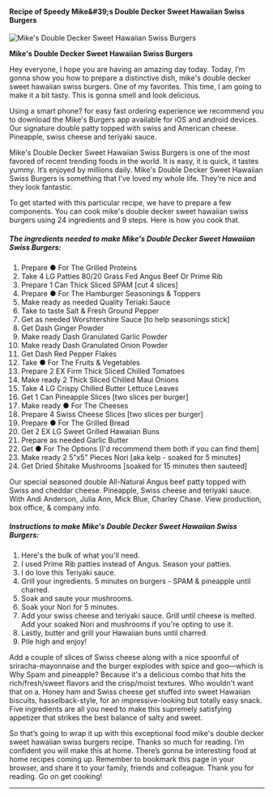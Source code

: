            

#### Recipe of Speedy Mike&amp;#39;s Double Decker Sweet Hawaiian Swiss Burgers

![Mike's Double Decker Sweet Hawaiian Swiss Burgers](https://img-global.cpcdn.com/recipes/7d81b383ab5561f2/751x532cq70/mikes-double-decker-sweet-hawaiian-swiss-burgers-recipe-main-photo.jpg)

**Mike's Double Decker Sweet Hawaiian Swiss Burgers**

Hey everyone, I hope you are having an amazing day today. Today, I’m gonna show you how to prepare a distinctive dish, mike's double decker sweet hawaiian swiss burgers. One of my favorites. This time, I am going to make it a bit tasty. This is gonna smell and look delicious.

Using a smart phone? for easy fast ordering experience we recommend you to download the Mike's Burgers app available for iOS and android devices. Our signature double patty topped with swiss and American cheese. Pineapple, swiss cheese and teriyaki sauce.

Mike's Double Decker Sweet Hawaiian Swiss Burgers is one of the most favored of recent trending foods in the world. It is easy, it is quick, it tastes yummy. It’s enjoyed by millions daily. Mike's Double Decker Sweet Hawaiian Swiss Burgers is something that I’ve loved my whole life. They’re nice and they look fantastic.

To get started with this particular recipe, we have to prepare a few components. You can cook mike's double decker sweet hawaiian swiss burgers using 24 ingredients and 9 steps. Here is how you cook that.

##### The ingredients needed to make Mike's Double Decker Sweet Hawaiian Swiss Burgers:

1.  Prepare ● For The Grilled Proteins
2.  Take 4 LG Patties 80/20 Grass Fed Angus Beef Or Prime Rib
3.  Prepare 1 Can Thick Sliced SPAM \[cut 4 slices\]
4.  Prepare ● For The Hamburger Seasonings & Toppers
5.  Make ready as needed Quality Teriaki Sauce
6.  Take to taste Salt & Fresh Ground Pepper
7.  Get as needed Worshtershire Sauce \[to help seasonings stick\]
8.  Get Dash Ginger Powder
9.  Make ready Dash Granulated Garlic Powder
10.  Make ready Dash Granulated Onion Powder
11.  Get Dash Red Pepper Flakes
12.  Take ● For The Fruits & Vegetables
13.  Prepare 2 EX Firm Thick Sliced Chilled Tomatoes
14.  Make ready 2 Thick Sliced Chilled Maui Onions
15.  Take 4 LG Crispy Chilled Butter Lettuce Leaves
16.  Get 1 Can Pineapple Slices \[two slices per burger\]
17.  Make ready ● For The Cheeses
18.  Prepare 4 Swiss Cheese Slices \[two slices per burger\]
19.  Prepare ● For The Grilled Bread
20.  Get 2 EX LG Sweet Grilled Hawaiian Buns
21.  Prepare as needed Garlic Butter
22.  Get ● For The Options \[I'd recommend them both if you can find them\]
23.  Make ready 2 5"x5" Pieces Nori \[aka kelp - soaked for 5 minutes\]
24.  Get Dried Shitake Mushrooms \[soaked for 15 minutes then sauteed\]

Our special seasoned double All-Natural Angus beef patty topped with Swiss and cheddar cheese. Pineapple, Swiss cheese and teriyaki sauce. With Andi Anderson, Julia Ann, Mick Blue, Charley Chase. View production, box office, & company info.

##### Instructions to make Mike's Double Decker Sweet Hawaiian Swiss Burgers:

1.  Here's the bulk of what you'll need.
2.  I used Prime Rib patties instead of Angus. Season your patties.
3.  I do love this Teriyaki sauce.
4.  Grill your ingredients. 5 minutes on burgers - SPAM & pineapple until charred.
5.  Soak and saute your mushrooms.
6.  Soak your Nori for 5 minutes.
7.  Add your swiss cheese and teriyaki sauce. Grill until cheese is melted. Add your soaked Nori and mushrooms if you're opting to use it.
8.  Lastly, butter and grill your Hawaiian buns until charred.
9.  Pile high and enjoy!

Add a couple of slices of Swiss cheese along with a nice spoonful of sriracha-mayonnaise and the burger explodes with spice and goo—which is Why Spam and pineapple? Because it's a delicious combo that hits the rich/fresh/sweet flavors and the crisp/moist textures. Who wouldn't want that on a. Honey ham and Swiss cheese get stuffed into sweet Hawaiian biscuits, hasselback-style, for an impressive-looking but totally easy snack. Five ingredients are all you need to make this supremely satisfying appetizer that strikes the best balance of salty and sweet.

So that’s going to wrap it up with this exceptional food mike's double decker sweet hawaiian swiss burgers recipe. Thanks so much for reading. I’m confident you will make this at home. There’s gonna be interesting food at home recipes coming up. Remember to bookmark this page in your browser, and share it to your family, friends and colleague. Thank you for reading. Go on get cooking!

* * *